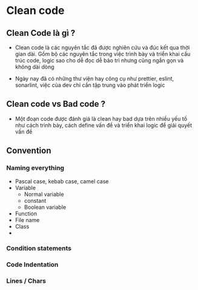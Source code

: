# Clean code

## Clean Code là gì ?

- Clean code là các nguyên tắc đã được nghiên cứu và đúc kết qua thời gian dài. Gồm bộ các nguyên tắc trong việc trình bày và triển khai cấu trúc code, logic sao cho dễ đọc dễ bảo trì nhưng cũng ngắn gọn và không dài dòng

- Ngày nay đã có những thư viện hay công cụ như prettier, eslint, sonarlint, việc của dev chỉ cần tập trung vào phát triển logic

## Clean code vs Bad code ?

- Một đoạn code được đánh giá là clean hay bad dựa trên nhiều yếu tố như cách trình bày, cách define vấn đề và triển khai logic để giải quyết vấn đề

## Convention

### Naming everything

- Pascal case, kebab case, camel case
- Variable
  - Normal variable
  - constant
  - Boolean variable
- Function
- File name
- Class
-

### Condition statements

### Code Indentation

### Lines / Chars
